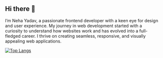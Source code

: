 ## Hi there 👋

I’m Neha Yadav, a passionate frontend developer with a keen eye for design and user experience. My journey in web development started with a curiosity to understand how websites work and has evolved into a full-fledged career. I thrive on creating seamless, responsive, and visually appealing web applications.

[![Top Langs](https://github-readme-stats.vercel.app/api/top-langs/?username=NehaYadav010&layout=donut)](https://github.com/NehaYadav010/github-readme-stats)

